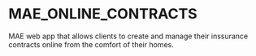 # MAE_ONLINE_CONTRACTS
 MAE web app that allows clients to create and manage their inssurance contracts online from the comfort of their homes.
